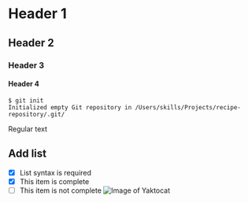 # Header 1
## Header 2
### Header 3
#### Header 4

```
$ git init
Initialized empty Git repository in /Users/skills/Projects/recipe-repository/.git/
```
Regular text
## Add list
- [x] List syntax is required
- [x] This item is complete
- [ ] This item is not complete
![Image of Yaktocat](https://octodex.github.com/images/yaktocat.png)
